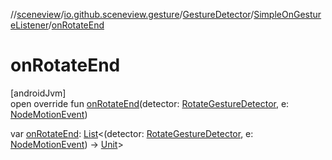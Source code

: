 //[sceneview](../../../../index.md)/[io.github.sceneview.gesture](../../index.md)/[GestureDetector](../index.md)/[SimpleOnGestureListener](index.md)/[onRotateEnd](on-rotate-end.md)

# onRotateEnd

[androidJvm]\
open override fun [onRotateEnd](on-rotate-end.md)(detector: [RotateGestureDetector](../../-rotate-gesture-detector/index.md), e: [NodeMotionEvent](../../-node-motion-event/index.md))

var [onRotateEnd](on-rotate-end.md): [List](https://kotlinlang.org/api/latest/jvm/stdlib/kotlin.collections/-list/index.html)&lt;(detector: [RotateGestureDetector](../../-rotate-gesture-detector/index.md), e: [NodeMotionEvent](../../-node-motion-event/index.md)) -&gt; [Unit](https://kotlinlang.org/api/latest/jvm/stdlib/kotlin/-unit/index.html)&gt;
